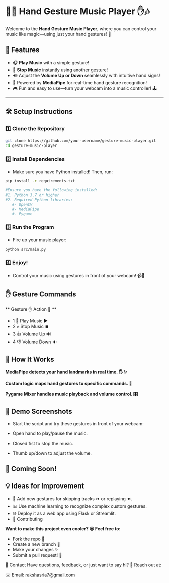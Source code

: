 # 🎵✨ Hand Gesture Music Player ✋🎶

Welcome to the **Hand Gesture Music Player**, where you can control your music like magic—using just your hand gestures! 🚀

## 🌟 Features
- 🎧 **Play Music** with a simple gesture!
- 🛑 **Stop Music** instantly using another gesture!
- 🔊 Adjust the **Volume Up or Down** seamlessly with intuitive hand signs!
- 🎥 Powered by **MediaPipe** for real-time hand gesture recognition!
- 🎮 Fun and easy to use—turn your webcam into a music controller! 🕹️

---

## 🛠️ Setup Instructions

### 1️⃣ **Clone the Repository**
```bash
git clone https://github.com/your-username/gesture-music-player.git
cd gesture-music-player
```

### 2️⃣ Install Dependencies
* Make sure you have Python installed! Then, run:

```bash
pip install -r requirements.txt

#Ensure you have the following installed:
#1. Python 3.7 or higher
#2. Required Python libraries:
   #- OpenCV
   #- MediaPipe
   #- Pygame
```

### 3️⃣ Run the Program
* Fire up your music player:

```bash
python src/main.py
```

### 4️⃣ Enjoy!
* Control your music using gestures in front of your webcam! 📹🎉

## ✋ Gesture Commands
** Gesture ✋	Action 🎵 **
* 1 🤚	Play Music ▶️
* 2 ✊	Stop Music ⏹️
* 3 👍	Volume Up 🔊
* 4 👎	Volume Down 🔉


## 🧠 How It Works
**MediaPipe detects your hand landmarks in real time. 🖐️✨**

**Custom logic maps hand gestures to specific commands. 🧩**

**Pygame Mixer handles music playback and volume control. 🎛️**
## 📸 Demo Screenshots
* Start the script and try these gestures in front of your webcam:

* Open hand to play/pause the music.
* Closed fist to stop the music.
* Thumb up/down to adjust the volume.

## 🎥 Coming Soon!


## 💡 Ideas for Improvement
* 🧪 Add new gestures for skipping tracks ⏩ or replaying ⏪. 
* 📊 Use machine learning to recognize complex custom gestures.
* 🌐 Deploy it as a web app using Flask or Streamlit.
* 🤝 Contributing
  
**Want to make this project even cooler? 😎 Feel free to:**

* Fork the repo 🍴
* Create a new branch 🌿
* Make your changes ✨
* Submit a pull request! 🚀



💬 Contact
Have questions, feedback, or just want to say hi? 👋 Reach out at:

✉️ Email: rakshasria7@gmail.com

